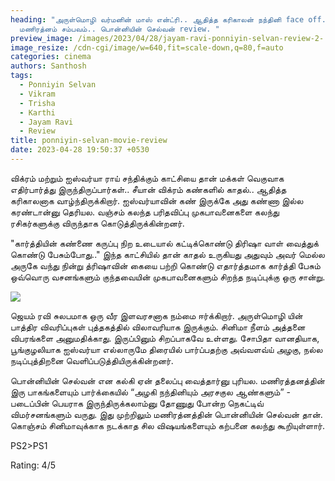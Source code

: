 ```yaml
---
heading: "அருள்மொழி வர்மனின் மாஸ் என்ட்ரி.. ஆதித்த கரிகாலன் நந்தினி face off..
  மணிரத்னம் சம்பவம்.. பொன்னியின் செல்வன் review. "
preview_image: /images/2023/04/28/jayam-ravi-ponniyin-selvan-review-2-.jpg
image_resize: /cdn-cgi/image/w=640,fit=scale-down,q=80,f=auto
categories: cinema
authors: Santhosh
tags:
  - Ponniyin Selvan
  - Vikram
  - Trisha
  - Karthi
  - Jayam Ravi
  - Review
title: ponniyin-selvan-movie-review
date: 2023-04-28 19:50:37 +0530
---
```

விக்ரம் மற்றும் ஐஸ்வர்யா ராய் சந்திக்கும்  காட்சியை தான் மக்கள் வெகுவாக எதிர்பார்த்து இருந்திருப்பார்கள்.. சீயான் விக்ரம் கண்களில் காதல்.. ஆதித்த கரிகாலனாக வாழ்ந்திருக்கிறார்.  ஐஸ்வர்யாவின் கண் இருக்கே அது கண்ணா இல்ல கரண்டான்னு தெரியல. வஞ்சம் கலந்த பரிதவிப்பு முகபாவனைகளை கலந்து ரசிகர்களுக்கு விருந்தாக கொடுத்திருக்கின்றனர்.

"கார்த்தியின் கண்ணை கருப்பு நிற உடையால் கட்டிக்கொண்டு திரிஷா வாள் வைத்துக் கொண்டு பேசும்போது.." இந்த காட்சியில் தான் காதல் உருகியது அதுவும் அவர் மெல்ல அருகே வந்து நின்று த்ரிஷாவின் கையை பற்றி கொண்டு எதார்த்தமாக கார்த்தி பேசும் ஒவ்வொரு வசனங்களும் குந்தவையின் முகபாவனைகளும் சிறந்த நடிப்புக்கு ஒரு சான்று. 

![](/images/2023/04/28/jayam-ravi-ponniyin-selvan-review-1-.jpg)

ஜெயம் ரவி  சுலபமாக ஒரு வீர இளவரசனாக நம்மை ஈர்க்கிறார். அருள்மொழி யின் பாத்திர விவரிப்புகள் புத்தகத்தில் விலாவரியாக இருக்கும். சினிமா நீளம் அத்தனை விபரங்களை அனுமதிக்காது. இருப்பினும் சிறப்பாகவே உள்ளது. சோபிதா வானதியாக, பூங்குழலியாக ஐஸ்வர்யா எல்லாருமே திரையில் பார்ப்பதற்கு அவ்வளவ்ய் அழகு, நல்ல நடிப்புத்திறனை வெளிப்படுத்தியிருக்கின்றனர். 

பொன்னியின் செல்வன் என கல்கி ஏன் தலைப்பு வைத்தார்னு புரியல. மணிரத்தனத்தின் இரு பாகங்களையும் பார்க்கையில் “அழகி நந்தினியும் அரசகுல ஆண்களும்” - படைப்பின்  பெயராக இருந்திருக்கலாம்னு தோணுது போன்ற நெகட்டிவ் விமர்சனங்களும் வருது. இது முற்றிலும் மணிரத்னத்தின் பொன்னியின் செல்வன் தான். கொஞ்சம் சினிமாவுக்காக நடக்காத சில விஷயங்களையும் கற்பனை கலந்து கூறியுள்ளார். 

P﻿S2>PS1

R﻿ating: 4/5